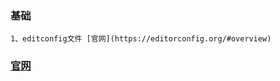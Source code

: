 ### 基础
    1、editconfig文件 [官网](https://editorconfig.org/#overview)
    
### [官网](https://editorconfig.org "Title")